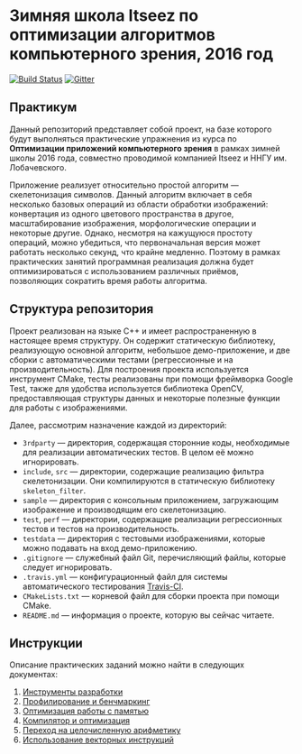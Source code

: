 # Зимняя школа Itseez по оптимизации алгоритмов компьютерного зрения, 2016 год

[![Build Status](https://travis-ci.org/itseez-academy/itseez-ws-2016-practice.svg?branch=master)][travis]
[![Gitter](https://badges.gitter.im/Join%20Chat.svg)][gitter]

## Практикум

Данный репозиторий представляет собой проект, на базе которого будут
выполняться практические упражнения из курса по __Оптимизации приложений
компьютерного зрения__ в рамках зимней школы 2016 года, совместно проводимой
компанией Itseez и ННГУ им. Лобачевского.

Приложение реализует относительно простой алгоритм — скелетонизация символов.
Данный алгоритм включает в себя несколько базовых операций из области обработки
изображений: конвертация из одного цветового пространства в другое,
масштабирование изображения, морфологические операции и некоторые другие.
Однако, несмотря на кажущуюся простоту операций, можно убедиться, что
первоначальная версия может работать несколько секунд, что крайне медленно.
Поэтому в рамках практических занятий программная реализация должна будет
оптимизироваться с использованием различных приёмов, позволяющих сократить время
работы алгоритма.

## Структура репозитория

Проект реализован на языке С++ и имеет распространенную в настоящее время
структуру. Он содержит статическую библиотеку, реализующую основной алгоритм,
небольшое демо-приложение, и две сборки с автоматическими тестами (регрессионные
и на производительность). Для построения проекта используется инструмент CMake,
тесты реализованы при помощи фреймворка Google Test, также для удобства
используется библиотека OpenCV, предоставляющая структуры данных и некоторые
полезные функции для работы с изображениями.

Далее, рассмотрим назначение каждой из директорий:

  - `3rdparty` — директория, содержащая сторонние коды, необходимые для
    реализации автоматических тестов. В целом её можно игнорировать.
  - `include`, `src` — директории, содержащие реализацию фильтра скелетонизации.
    Они компилируются в статическую библиотеку `skeleton_filter`.
  - `sample` — директория с консольным приложением, загружающим изображение и
    производящим его скелетонизацию.
  - `test`, `perf` — директории, содержащие реализации регрессионных тестов и
    тестов на производительность.
  - `testdata` — директория с тестовыми изображениями, которые можно подавать
    на вход демо-приложению.
  - `.gitignore` — служебный файл Git, перечисляющий файлы, которые следует
    игнорировать.
  - `.travis.yml` — конфигурационный файл для системы автоматического
     тестирования [Travis-CI][travis].
  - `CMakeLists.txt` — корневой файл для сборки проекта при помощи CMake.
  - `README.md` — информация о проекте, которую вы сейчас читаете.

## Инструкции

Описание практических заданий можно найти в следующих документах:

  1. [Инструменты разработки][practice1]
  1. [Профилирование и бенчмаркинг][practice2]
  1. [Оптимизация работы с памятью][practice3]
  1. [Компилятор и оптимизация][practice4]
  1. [Переход на целочисленную арифметику][practice5]
  1. [Использование векторных инструкций][practice6]

<!-- LINKS -->

[gitter]:    https://gitter.im/itseez-academy/itseez-ws-2016-practice
[travis]:    https://travis-ci.org/itseez-academy/itseez-ws-2016-practice
[practice1]: https://github.com/itseez-academy/itseez-ws-2016-practice/blob/master/docs/practice1-development-tools.md
[practice2]: https://github.com/itseez-academy/itseez-ws-2016-practice/blob/master/docs/practice2-profiling-and-benchmarking.md
[practice3]: https://github.com/itseez-academy/itseez-ws-2016-practice/blob/master/docs/practice3-memory.md
[practice4]: https://github.com/itseez-academy/itseez-ws-2016-practice/blob/master/docs/practice4-compiler.md
[practice5]: https://github.com/itseez-academy/itseez-ws-2016-practice/blob/master/docs/practice5-fixed-point.md
[practice6]: https://github.com/itseez-academy/itseez-ws-2016-practice/blob/master/docs/practice6-simd.md
